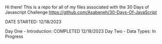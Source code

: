 Hi there! This is a repo for all of my files associated with the 30 Days of Javascript Challenge
https://github.com/Asabeneh/30-Days-Of-JavaScript 

DATE STARTED: 12/18/2023

Day One - Introduction: COMPLETED 12/18/2023
Day Two - Data Types: In Progress
